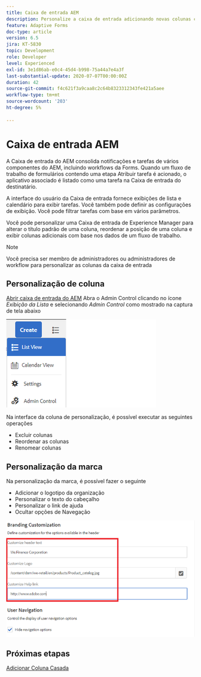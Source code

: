 ```yaml
---
title: Caixa de entrada AEM
description: Personalize a caixa de entrada adicionando novas colunas com base nos dados do fluxo de trabalho
feature: Adaptive Forms
doc-type: article
version: 6.5
jira: KT-5830
topic: Development
role: Developer
level: Experienced
exl-id: 3e1d86ab-e0c4-45d4-b998-75a44a7e4a3f
last-substantial-update: 2020-07-07T00:00:00Z
duration: 42
source-git-commit: f4c621f3a9caa8c2c64b8323312343fe421a5aee
workflow-type: tm+mt
source-wordcount: '203'
ht-degree: 5%

---
```


# Caixa de entrada AEM

A Caixa de entrada do AEM consolida notificações e tarefas de vários componentes do AEM, incluindo workflows da Forms. Quando um fluxo de trabalho de formulários contendo uma etapa Atribuir tarefa é acionado, o aplicativo associado é listado como uma tarefa na Caixa de entrada do destinatário.

A interface do usuário da Caixa de entrada fornece exibições de lista e calendário para exibir tarefas. Você também pode definir as configurações de exibição. Você pode filtrar tarefas com base em vários parâmetros.

Você pode personalizar uma Caixa de entrada de Experience Manager para alterar o título padrão de uma coluna, reordenar a posição de uma coluna e exibir colunas adicionais com base nos dados de um fluxo de trabalho.

>[!NOTE]
>
>Você precisa ser membro de administradores ou administradores de workflow para personalizar as colunas da caixa de entrada

## Personalização de coluna

[Abrir caixa de entrada do AEM](http://localhost:4502/aem/inbox)
Abra o Admin Control clicando no ícone _Exibição da Lista_ e selecionando _Admin Control_ como mostrado na captura de tela abaixo

![admin-control](assets/open-customization.png)

Na interface da coluna de personalização, é possível executar as seguintes operações

* Excluir colunas
* Reordenar as colunas
* Renomear colunas

## Personalização da marca

Na personalização da marca, é possível fazer o seguinte

* Adicionar o logotipo da organização
* Personalizar o texto do cabeçalho
* Personalizar o link de ajuda
* Ocultar opções de Navegação

![marca-caixa de entrada](assets/branding-customization.PNG)

## Próximas etapas

[Adicionar Coluna Casada](./add-married-column.md)
